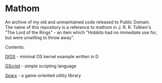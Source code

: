 # Mathom
An archive of my old and unmaintained code released to Public Domain. The name of this repository is a reference to mathom in J. R. R. Tolkien's "The Lord of the Rings" - an item which "Hobbits had no immediate use for, but were unwilling to throw away".

Contents:

[DIOS](https://github.com/gecko0307/mathom/tree/master/dios) - minimal OS kernel example written in D

[GScript](https://github.com/gecko0307/mathom/tree/master/gscript) - simple scripting language

[Sparx](https://github.com/gecko0307/mathom/tree/master/sparx) - a game-oriented utility library

